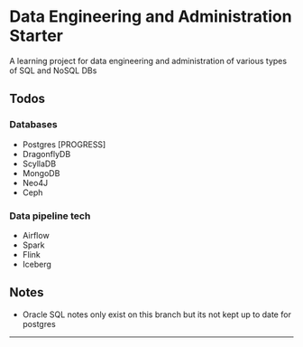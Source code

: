 # Data Engineering and Administration Starter

A learning project for data engineering and administration of various types of SQL and NoSQL DBs

## Todos

### Databases

- Postgres [PROGRESS]
- DragonflyDB
- ScyllaDB
- MongoDB
- Neo4J
- Ceph

### Data pipeline tech

- Airflow
- Spark
- Flink
- Iceberg

## Notes

- Oracle SQL notes only exist on this branch but its not kept up to date for postgres

---
